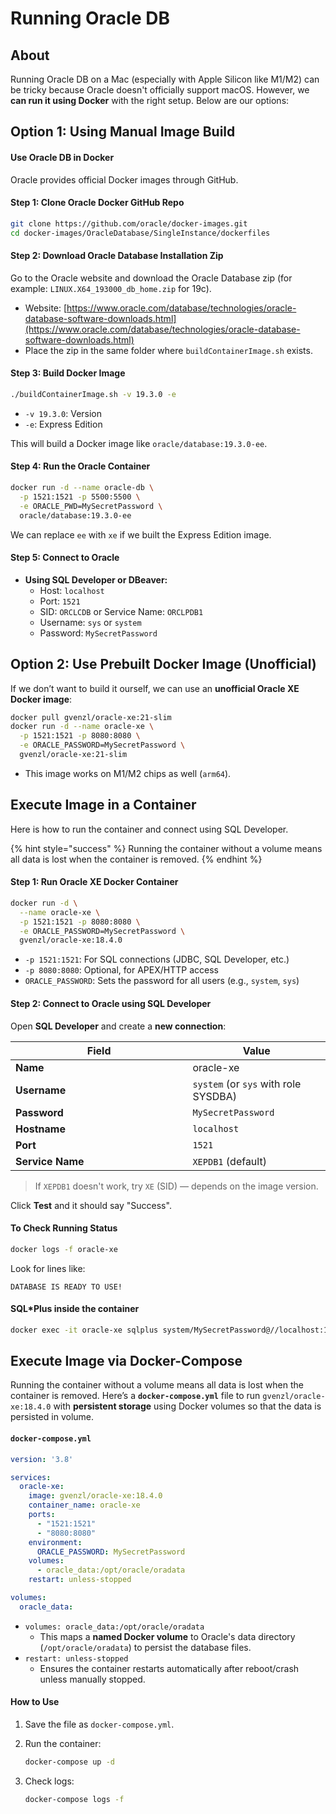 # Running Oracle DB

## About

Running Oracle DB on a Mac (especially with Apple Silicon like M1/M2) can be tricky because Oracle doesn't officially support macOS. However, we **can run it using Docker** with the right setup. Below are our options:

## Option 1: Using Manual Image Build

#### **Use Oracle DB in Docker**

Oracle provides official Docker images through GitHub.

#### **Step 1: Clone Oracle Docker GitHub Repo**

```bash
git clone https://github.com/oracle/docker-images.git
cd docker-images/OracleDatabase/SingleInstance/dockerfiles
```

#### **Step 2: Download Oracle Database Installation Zip**

Go to the Oracle website and download the Oracle Database zip (for example: `LINUX.X64_193000_db_home.zip` for 19c).

* Website: [https://www.oracle.com/database/technologies/oracle-database-software-downloads.html](https://www.oracle.com/database/technologies/oracle-database-software-downloads.html)
* Place the zip in the same folder where `buildContainerImage.sh` exists.

#### **Step 3: Build Docker Image**

```bash
./buildContainerImage.sh -v 19.3.0 -e
```

* `-v 19.3.0`: Version
* `-e`: Express Edition

This will build a Docker image like `oracle/database:19.3.0-ee`.

#### Step 4: Run the Oracle Container

```bash
docker run -d --name oracle-db \
  -p 1521:1521 -p 5500:5500 \
  -e ORACLE_PWD=MySecretPassword \
  oracle/database:19.3.0-ee
```

We can replace `ee` with `xe` if we built the Express Edition image.

#### Step 5: Connect to Oracle

* **Using SQL Developer or DBeaver:**
  * Host: `localhost`
  * Port: `1521`
  * SID: `ORCLCDB` or Service Name: `ORCLPDB1`
  * Username: `sys` or `system`
  * Password: `MySecretPassword`

## Option 2: Use Prebuilt Docker Image (Unofficial)

If we don’t want to build it ourself, we can use an **unofficial Oracle XE Docker image**:

```bash
docker pull gvenzl/oracle-xe:21-slim
docker run -d --name oracle-xe \
  -p 1521:1521 -p 8080:8080 \
  -e ORACLE_PASSWORD=MySecretPassword \
  gvenzl/oracle-xe:21-slim
```

* This image works on M1/M2 chips as well (`arm64`).

## Execute Image in a Container

Here is how to run the container and connect using SQL Developer.

{% hint style="success" %}
Running the container without a volume means all data is lost when the container is removed.
{% endhint %}

#### Step 1: Run Oracle XE Docker Container

```bash
docker run -d \
  --name oracle-xe \
  -p 1521:1521 -p 8080:8080 \
  -e ORACLE_PASSWORD=MySecretPassword \
  gvenzl/oracle-xe:18.4.0
```

* `-p 1521:1521`: For SQL connections (JDBC, SQL Developer, etc.)
* `-p 8080:8080`: Optional, for APEX/HTTP access
* `ORACLE_PASSWORD`: Sets the password for all users (e.g., `system`, `sys`)

#### Step 2: Connect to Oracle using SQL Developer

Open **SQL Developer** and create a **new connection**:

<table><thead><tr><th width="267.43316650390625">Field</th><th>Value</th></tr></thead><tbody><tr><td><strong>Name</strong></td><td>oracle-xe</td></tr><tr><td><strong>Username</strong></td><td><code>system</code> (or <code>sys</code> with role SYSDBA)</td></tr><tr><td><strong>Password</strong></td><td><code>MySecretPassword</code></td></tr><tr><td><strong>Hostname</strong></td><td><code>localhost</code></td></tr><tr><td><strong>Port</strong></td><td><code>1521</code></td></tr><tr><td><strong>Service Name</strong></td><td><code>XEPDB1</code> (default)</td></tr></tbody></table>

> If `XEPDB1` doesn't work, try `XE` (SID) — depends on the image version.

Click **Test** and it should say "Success".

#### To Check Running Status

```bash
docker logs -f oracle-xe
```

Look for lines like:

```
DATABASE IS READY TO USE!
```

#### SQL\*Plus inside the container

```bash
docker exec -it oracle-xe sqlplus system/MySecretPassword@//localhost:1521/XEPDB1
```

## Execute Image via Docker-Compose

Running the container without a volume means all data is lost when the container is removed. Here’s a **`docker-compose.yml`** file to run `gvenzl/oracle-xe:18.4.0` with **persistent storage** using Docker volumes so that the data is persisted in volume.

#### `docker-compose.yml`

```yaml
version: '3.8'

services:
  oracle-xe:
    image: gvenzl/oracle-xe:18.4.0
    container_name: oracle-xe
    ports:
      - "1521:1521"
      - "8080:8080"
    environment:
      ORACLE_PASSWORD: MySecretPassword
    volumes:
      - oracle_data:/opt/oracle/oradata
    restart: unless-stopped

volumes:
  oracle_data:
```

* `volumes: oracle_data:/opt/oracle/oradata`
  * This maps a **named Docker volume** to Oracle's data directory (`/opt/oracle/oradata`) to persist the database files.
* `restart: unless-stopped`
  * Ensures the container restarts automatically after reboot/crash unless manually stopped.

#### How to Use

1. Save the file as `docker-compose.yml`.
2.  Run the container:

    ```bash
    docker-compose up -d
    ```
3.  Check logs:

    ```bash
    docker-compose logs -f
    ```
